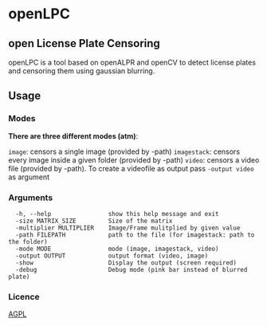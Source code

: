 # openLPC

## open License Plate Censoring

openLPC is a tool based on openALPR and openCV to detect license plates and censoring them using gaussian blurring.

## Usage

### Modes

**There are three different modes (atm)**:

`image`: censors a single image (provided by -path)
`imagestack`: censors every image inside a given folder (provided by -path)
`video`: censors a video file (provided by -path). To create a videofile as output pass `-output video` as argument

### Arguments

```
  -h, --help                show this help message and exit
  -size MATRIX_SIZE         Size of the matrix
  -multiplier MULTIPLIER    Image/Frame mulitplied by given value
  -path FILEPATH            path to the file (for imagestack: path to the folder)
  -mode MODE                mode (image, imagestack, video)
  -output OUTPUT            output format (video, image)
  -show                     Display the output (screen required)
  -debug                    Debug mode (pink bar instead of blurred plate)
```

### Licence

[AGPL](http://www.gnu.org/licenses/agpl-3.0.html)
